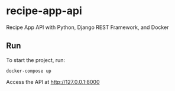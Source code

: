 # recipe-app-api
Recipe App API with Python, Django REST Framework, and Docker

## Run
To start the project, run:
    
    docker-compose up

Access the API at http://127.0.0.1:8000
